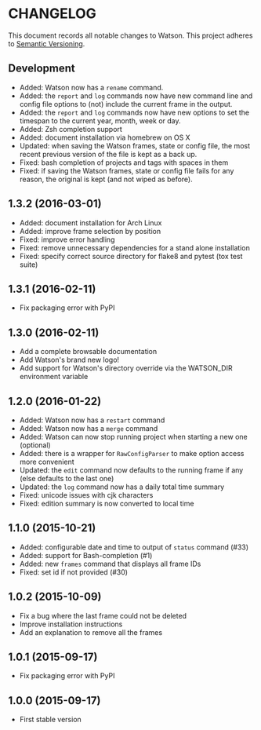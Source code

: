 CHANGELOG
=========

This document records all notable changes to Watson. This project adheres to
[Semantic Versioning](http://semver.org/).

## Development

* Added: Watson now has a `rename` command.
* Added: the `report` and `log` commands now have new command line and
  config file options to (not) include the current frame in the output.
* Added: the `report` and `log` commands now have new options to set the
  timespan to the current year, month, week or day.
* Added: Zsh completion support
* Added: document installation via homebrew on OS X
* Updated: when saving the Watson frames, state or config file, the most recent
  previous version of the file is kept as a back up.
* Fixed: bash completion of projects and tags with spaces in them
* Fixed: if saving the Watson frames, state or config file fails for any
  reason, the original is kept (and not wiped as before).

## 1.3.2 (2016-03-01)

* Added: document installation for Arch Linux
* Added: improve frame selection by position
* Fixed: improve error handling
* Fixed: remove unnecessary dependencies for a stand alone installation
* Fixed: specify correct source directory for flake8 and pytest (tox test
  suite)

## 1.3.1 (2016-02-11)

* Fix packaging error with PyPI

## 1.3.0 (2016-02-11)

* Add a complete browsable documentation
* Add Watson's brand new logo!
* Add support for Watson's directory override via the WATSON_DIR environment variable

## 1.2.0 (2016-01-22)

* Added: Watson now has a `restart` command
* Added: Watson now has a `merge` command
* Added: Watson can now stop running project when starting a new one (optional)
* Added: there is a wrapper for `RawConfigParser` to make option access more convenient
* Updated: the `edit` command now defaults to the running frame if any (else defaults to the last one)
* Updated: the `log` command now has a daily total time summary
* Fixed: unicode issues with cjk characters
* Fixed: edition summary is now converted to local time

## 1.1.0 (2015-10-21)

* Added: configurable date and time to output of `status` command (#33)
* Added: support for Bash-completion (#1)
* Added: new `frames` command that displays all frame IDs
* Fixed: set id if not provided (#30)

## 1.0.2 (2015-10-09)

* Fix a bug where the last frame could not be deleted
* Improve installation instructions
* Add an explanation to remove all the frames

## 1.0.1 (2015-09-17)

* Fix packaging error with PyPI

## 1.0.0 (2015-09-17)

* First stable version
